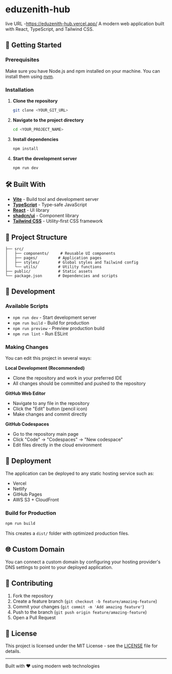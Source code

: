 # eduzenith-hub
live URL -https://eduzenith-hub.vercel.app/
A modern web application built with React, TypeScript, and Tailwind CSS.

## 🚀 Getting Started

### Prerequisites

Make sure you have Node.js and npm installed on your machine. You can install them using [nvm](https://github.com/Bhavya1352/eduzenith-hub).

### Installation

1. **Clone the repository**
   ```bash
   git clone <YOUR_GIT_URL>
   ```

2. **Navigate to the project directory**
   ```bash
   cd <YOUR_PROJECT_NAME>
   ```

3. **Install dependencies**
   ```bash
   npm install
   ```

4. **Start the development server**
   ```bash
   npm run dev
   ```


## 🛠️ Built With

- **[Vite](https://vitejs.dev/)** - Build tool and development server
- **[TypeScript](https://www.typescriptlang.org/)** - Type-safe JavaScript
- **[React](https://reactjs.org/)** - UI library
- **[shadcn/ui](https://ui.shadcn.com/)** - Component library
- **[Tailwind CSS](https://tailwindcss.com/)** - Utility-first CSS framework

## 📁 Project Structure

```
├── src/
│   ├── components/     # Reusable UI components
│   ├── pages/         # Application pages
│   ├── styles/        # Global styles and Tailwind config
│   └── utils/         # Utility functions
├── public/            # Static assets
└── package.json       # Dependencies and scripts
```

## 🔧 Development

### Available Scripts

- `npm run dev` - Start development server
- `npm run build` - Build for production
- `npm run preview` - Preview production build
- `npm run lint` - Run ESLint

### Making Changes

You can edit this project in several ways:

**Local Development (Recommended)**
- Clone the repository and work in your preferred IDE
- All changes should be committed and pushed to the repository

**GitHub Web Editor**
- Navigate to any file in the repository
- Click the "Edit" button (pencil icon)
- Make changes and commit directly

**GitHub Codespaces**
- Go to the repository main page
- Click "Code" → "Codespaces" → "New codespace"
- Edit files directly in the cloud environment

## 🚀 Deployment

The application can be deployed to any static hosting service such as:
- Vercel
- Netlify
- GitHub Pages
- AWS S3 + CloudFront

### Build for Production

```bash
npm run build
```

This creates a `dist/` folder with optimized production files.

## 🌐 Custom Domain

You can connect a custom domain by configuring your hosting provider's DNS settings to point to your deployed application.

## 🤝 Contributing

1. Fork the repository
2. Create a feature branch (`git checkout -b feature/amazing-feature`)
3. Commit your changes (`git commit -m 'Add amazing feature'`)
4. Push to the branch (`git push origin feature/amazing-feature`)
5. Open a Pull Request

## 📝 License

This project is licensed under the MIT License - see the [LICENSE](LICENSE) file for details.

---

Built with ❤️ using modern web technologies
